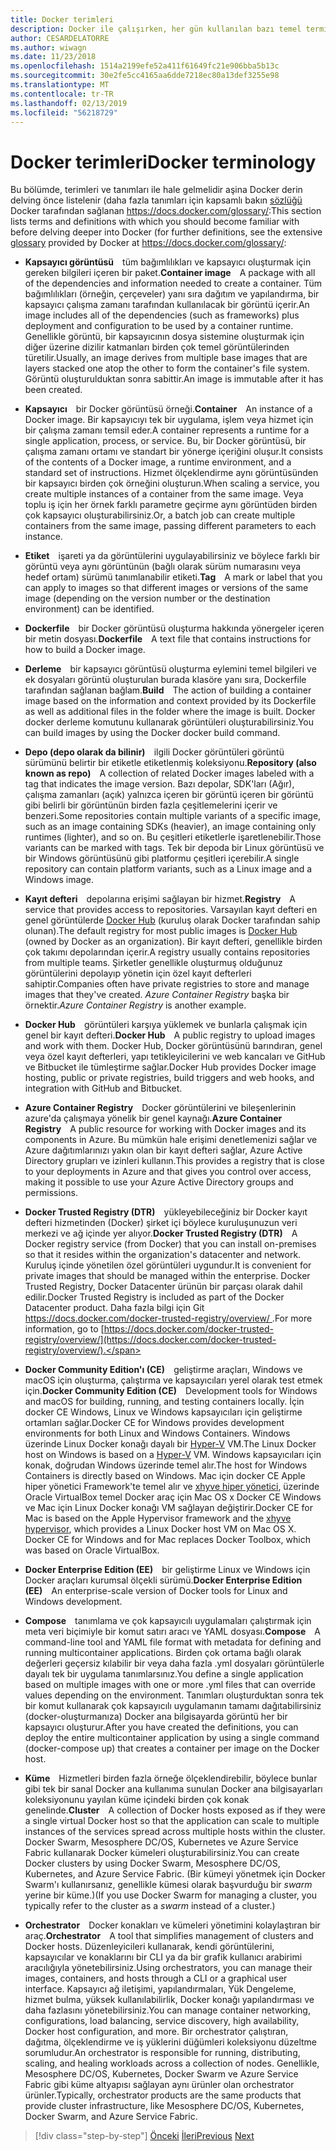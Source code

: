 ```yaml
---
title: Docker terimleri
description: Docker ile çalışırken, her gün kullanılan bazı temel terminoloji öğrenin.
author: CESARDELATORRE
ms.author: wiwagn
ms.date: 11/23/2018
ms.openlocfilehash: 1514a2199efe52a411f61649fc21e906bba5b13c
ms.sourcegitcommit: 30e2fe5cc4165aa6dde7218ec80a13def3255e98
ms.translationtype: MT
ms.contentlocale: tr-TR
ms.lasthandoff: 02/13/2019
ms.locfileid: "56218729"
---
```

# <a name="docker-terminology"></a><span data-ttu-id="c1193-103">Docker terimleri</span><span class="sxs-lookup"><span data-stu-id="c1193-103">Docker terminology</span></span>

<span data-ttu-id="c1193-104">Bu bölümde, terimleri ve tanımları ile hale gelmelidir aşina Docker derin delving önce listelenir (daha fazla tanımları için kapsamlı bakın [sözlüğü](https://docs.docker.com/glossary/) Docker tarafından sağlanan <https://docs.docker.com/glossary/>:</span><span class="sxs-lookup"><span data-stu-id="c1193-104">This section lists terms and definitions with which you should become familiar with before delving deeper into Docker (for further definitions, see the extensive [glossary](https://docs.docker.com/glossary/) provided by Docker at <https://docs.docker.com/glossary/>:</span></span>

-   <span data-ttu-id="c1193-105">**Kapsayıcı görüntüsü** tüm bağımlılıkları ve kapsayıcı oluşturmak için gereken bilgileri içeren bir paket.</span><span class="sxs-lookup"><span data-stu-id="c1193-105">**Container image** A package with all of the dependencies and information needed to create a container.</span></span> <span data-ttu-id="c1193-106">Tüm bağımlılıkları (örneğin, çerçeveler) yanı sıra dağıtım ve yapılandırma, bir kapsayıcı çalışma zamanı tarafından kullanılacak bir görüntü içerir.</span><span class="sxs-lookup"><span data-stu-id="c1193-106">An image includes all of the dependencies (such as frameworks) plus deployment and configuration to be used by a container runtime.</span></span> <span data-ttu-id="c1193-107">Genellikle görüntü, bir kapsayıcının dosya sistemine oluşturmak için diğer üzerine dizilir katmanları birden çok temel görüntülerinden türetilir.</span><span class="sxs-lookup"><span data-stu-id="c1193-107">Usually, an image derives from multiple base images that are layers stacked one atop the other to form the container's file system.</span></span> <span data-ttu-id="c1193-108">Görüntü oluşturulduktan sonra sabittir.</span><span class="sxs-lookup"><span data-stu-id="c1193-108">An image is immutable after it has been created.</span></span>

-   <span data-ttu-id="c1193-109">**Kapsayıcı** bir Docker görüntüsü örneği.</span><span class="sxs-lookup"><span data-stu-id="c1193-109">**Container** An instance of a Docker image.</span></span> <span data-ttu-id="c1193-110">Bir kapsayıcıyı tek bir uygulama, işlem veya hizmet için bir çalışma zamanı temsil eder.</span><span class="sxs-lookup"><span data-stu-id="c1193-110">A container represents a runtime for a single application, process, or service.</span></span> <span data-ttu-id="c1193-111">Bu, bir Docker görüntüsü, bir çalışma zamanı ortamı ve standart bir yönerge içeriğini oluşur.</span><span class="sxs-lookup"><span data-stu-id="c1193-111">It consists of the contents of a Docker image, a runtime environment, and a standard set of instructions.</span></span> <span data-ttu-id="c1193-112">Hizmet ölçeklendirme aynı görüntüsünden bir kapsayıcı birden çok örneğini oluşturun.</span><span class="sxs-lookup"><span data-stu-id="c1193-112">When scaling a service, you create multiple instances of a container from the same image.</span></span> <span data-ttu-id="c1193-113">Veya toplu iş için her örnek farklı parametre geçirme aynı görüntüden birden çok kapsayıcı oluşturabilirsiniz.</span><span class="sxs-lookup"><span data-stu-id="c1193-113">Or, a batch job can create multiple containers from the same image, passing different parameters to each instance.</span></span>

-   <span data-ttu-id="c1193-114">**Etiket** işareti ya da görüntülerini uygulayabilirsiniz ve böylece farklı bir görüntü veya aynı görüntünün (bağlı olarak sürüm numarasını veya hedef ortam) sürümü tanımlanabilir etiketi.</span><span class="sxs-lookup"><span data-stu-id="c1193-114">**Tag** A mark or label that you can apply to images so that different images or versions of the same image (depending on the version number or the destination environment) can be identified.</span></span>

-   <span data-ttu-id="c1193-115">**Dockerfile** bir Docker görüntüsü oluşturma hakkında yönergeler içeren bir metin dosyası.</span><span class="sxs-lookup"><span data-stu-id="c1193-115">**Dockerfile** A text file that contains instructions for how to build a Docker image.</span></span>

-   <span data-ttu-id="c1193-116">**Derleme** bir kapsayıcı görüntüsü oluşturma eylemini temel bilgileri ve ek dosyaları görüntü oluşturulan burada klasöre yanı sıra, Dockerfile tarafından sağlanan bağlam.</span><span class="sxs-lookup"><span data-stu-id="c1193-116">**Build** The action of building a container image based on the information and context provided by its Dockerfile as well as additional files in the folder where the image is built.</span></span> <span data-ttu-id="c1193-117">Docker docker derleme komutunu kullanarak görüntüleri oluşturabilirsiniz.</span><span class="sxs-lookup"><span data-stu-id="c1193-117">You can build images by using the Docker docker build command.</span></span>

-   <span data-ttu-id="c1193-118">**Depo (depo olarak da bilinir)** ilgili Docker görüntüleri görüntü sürümünü belirtir bir etiketle etiketlenmiş koleksiyonu.</span><span class="sxs-lookup"><span data-stu-id="c1193-118">**Repository (also known as repo)** A collection of related Docker images labeled with a tag that indicates the image version.</span></span> <span data-ttu-id="c1193-119">Bazı depolar, SDK'ları (Ağır), çalışma zamanları (açık) yalnızca içeren bir görüntü içeren bir görüntü gibi belirli bir görüntünün birden fazla çeşitlemelerini içerir ve benzeri.</span><span class="sxs-lookup"><span data-stu-id="c1193-119">Some repositories contain multiple variants of a specific image, such as an image containing SDKs (heavier), an image containing only runtimes (lighter), and so on.</span></span> <span data-ttu-id="c1193-120">Bu çeşitleri etiketlerle işaretlenebilir.</span><span class="sxs-lookup"><span data-stu-id="c1193-120">Those variants can be marked with tags.</span></span> <span data-ttu-id="c1193-121">Tek bir depoda bir Linux görüntüsü ve bir Windows görüntüsünü gibi platformu çeşitleri içerebilir.</span><span class="sxs-lookup"><span data-stu-id="c1193-121">A single repository can contain platform variants, such as a Linux image and a Windows image.</span></span>

-   <span data-ttu-id="c1193-122">**Kayıt defteri** depolarına erişimi sağlayan bir hizmet.</span><span class="sxs-lookup"><span data-stu-id="c1193-122">**Registry** A service that provides access to repositories.</span></span> <span data-ttu-id="c1193-123">Varsayılan kayıt defteri en genel görüntülerde [Docker Hub](https://hub.docker.com/) (kuruluş olarak Docker tarafından sahip olunan).</span><span class="sxs-lookup"><span data-stu-id="c1193-123">The default registry for most public images is [Docker Hub](https://hub.docker.com/) (owned by Docker as an organization).</span></span> <span data-ttu-id="c1193-124">Bir kayıt defteri, genellikle birden çok takımı depolarından içerir.</span><span class="sxs-lookup"><span data-stu-id="c1193-124">A registry usually contains repositories from multiple teams.</span></span> <span data-ttu-id="c1193-125">Şirketler genellikle oluşturmuş olduğunuz görüntülerini depolayıp yönetin için özel kayıt defterleri sahiptir.</span><span class="sxs-lookup"><span data-stu-id="c1193-125">Companies often have private registries to store and manage images that they've created.</span></span> <span data-ttu-id="c1193-126">*Azure Container Registry* başka bir örnektir.</span><span class="sxs-lookup"><span data-stu-id="c1193-126">*Azure Container Registry* is another example.</span></span>

-   <span data-ttu-id="c1193-127">**Docker Hub** görüntüleri karşıya yüklemek ve bunlarla çalışmak için genel bir kayıt defteri.</span><span class="sxs-lookup"><span data-stu-id="c1193-127">**Docker Hub** A public registry to upload images and work with them.</span></span> <span data-ttu-id="c1193-128">Docker Hub, Docker görüntüsünü barındıran, genel veya özel kayıt defterleri, yapı tetikleyicilerini ve web kancaları ve GitHub ve Bitbucket ile tümleştirme sağlar.</span><span class="sxs-lookup"><span data-stu-id="c1193-128">Docker Hub provides Docker image hosting, public or private registries, build triggers and web hooks, and integration with GitHub and Bitbucket.</span></span>

-   <span data-ttu-id="c1193-129">**Azure Container Registry** Docker görüntülerini ve bileşenlerinin azure'da çalışmaya yönelik bir genel kaynağı.</span><span class="sxs-lookup"><span data-stu-id="c1193-129">**Azure Container Registry** A public resource for working with Docker images and its components in Azure.</span></span> <span data-ttu-id="c1193-130">Bu mümkün hale erişimi denetlemenizi sağlar ve Azure dağıtımlarınızı yakın olan bir kayıt defteri sağlar, Azure Active Directory grupları ve izinleri kullanın.</span><span class="sxs-lookup"><span data-stu-id="c1193-130">This provides a registry that is close to your deployments in Azure and that gives you control over access, making it possible to use your Azure Active Directory groups and permissions.</span></span>

-   <span data-ttu-id="c1193-131">**Docker Trusted Registry (DTR)** yükleyebileceğiniz bir Docker kayıt defteri hizmetinden (Docker) şirket içi böylece kuruluşunuzun veri merkezi ve ağ içinde yer alıyor.</span><span class="sxs-lookup"><span data-stu-id="c1193-131">**Docker Trusted Registry (DTR)** A Docker registry service (from Docker) that you can install on-premises so that it resides within the organization's datacenter and network.</span></span> <span data-ttu-id="c1193-132">Kuruluş içinde yönetilen özel görüntüleri uygundur.</span><span class="sxs-lookup"><span data-stu-id="c1193-132">It is convenient for private images that should be managed within the enterprise.</span></span> <span data-ttu-id="c1193-133">Docker Trusted Registry, Docker Datacenter ürünün bir parçası olarak dahil edilir.</span><span class="sxs-lookup"><span data-stu-id="c1193-133">Docker Trusted Registry is included as part of the Docker Datacenter product.</span></span> <span data-ttu-id="c1193-134">Daha fazla bilgi için Git [ https://docs.docker.com/docker-trusted-registry/overview/ ](https://docs.docker.com/docker-trusted-registry/overview/).</span><span class="sxs-lookup"><span data-stu-id="c1193-134">For more information, go to [https://docs.docker.com/docker-trusted-registry/overview/](https://docs.docker.com/docker-trusted-registry/overview/).</span></span>

-   <span data-ttu-id="c1193-135">**Docker Community Edition'ı (CE)** geliştirme araçları, Windows ve macOS için oluşturma, çalıştırma ve kapsayıcıları yerel olarak test etmek için.</span><span class="sxs-lookup"><span data-stu-id="c1193-135">**Docker Community Edition (CE)** Development tools for Windows and macOS for building, running, and testing containers locally.</span></span> <span data-ttu-id="c1193-136">İçin docker CE Windows, Linux ve Windows kapsayıcıları için geliştirme ortamları sağlar.</span><span class="sxs-lookup"><span data-stu-id="c1193-136">Docker CE for Windows provides development environments for both Linux and Windows Containers.</span></span> <span data-ttu-id="c1193-137">Windows üzerinde Linux Docker konağı dayalı bir [Hyper-V](https://www.microsoft.com/en-us/server-cloud/solutions/virtualization.aspx) VM.</span><span class="sxs-lookup"><span data-stu-id="c1193-137">The Linux Docker host on Windows is based on a [Hyper-V](https://www.microsoft.com/en-us/server-cloud/solutions/virtualization.aspx) VM.</span></span> <span data-ttu-id="c1193-138">Windows kapsayıcıları için konak, doğrudan Windows üzerinde temel alır.</span><span class="sxs-lookup"><span data-stu-id="c1193-138">The host for Windows Containers is directly based on Windows.</span></span> <span data-ttu-id="c1193-139">Mac için docker CE Apple hiper yönetici Framework'te temel alır ve [xhyve hiper yönetici](https://github.com/mist64/xhyve), üzerinde Oracle VirtualBox temel Docker araç için Mac OS x Docker CE Windows ve Mac için Linux Docker konağı VM sağlayan değiştirir.</span><span class="sxs-lookup"><span data-stu-id="c1193-139">Docker CE for Mac is based on the Apple Hypervisor framework and the [xhyve hypervisor](https://github.com/mist64/xhyve), which provides a Linux Docker host VM on Mac OS X. Docker CE for Windows and for Mac replaces Docker Toolbox, which was based on Oracle VirtualBox.</span></span>

-   <span data-ttu-id="c1193-140">**Docker Enterprise Edition (EE)** bir geliştirme Linux ve Windows için Docker araçları kurumsal ölçekli sürümü.</span><span class="sxs-lookup"><span data-stu-id="c1193-140">**Docker Enterprise Edition (EE)** An enterprise-scale version of Docker tools for Linux and Windows development.</span></span>

-   <span data-ttu-id="c1193-141">**Compose** tanımlama ve çok kapsayıcılı uygulamaları çalıştırmak için meta veri biçimiyle bir komut satırı aracı ve YAML dosyası.</span><span class="sxs-lookup"><span data-stu-id="c1193-141">**Compose** A command-line tool and YAML file format with metadata for defining and running multicontainer applications.</span></span> <span data-ttu-id="c1193-142">Birden çok ortama bağlı olarak değerleri geçersiz kılabilir bir veya daha fazla .yml dosyaları görüntülerle dayalı tek bir uygulama tanımlarsınız.</span><span class="sxs-lookup"><span data-stu-id="c1193-142">You define a single application based on multiple images with one or more .yml files that can override values depending on the environment.</span></span> <span data-ttu-id="c1193-143">Tanımları oluşturduktan sonra tek bir komut kullanarak çok kapsayıcılı uygulamanın tamamı dağıtabilirsiniz (docker-oluşturmanıza) Docker ana bilgisayarda görüntü her bir kapsayıcı oluşturur.</span><span class="sxs-lookup"><span data-stu-id="c1193-143">After you have created the definitions, you can deploy the entire multicontainer application by using a single command (docker-compose up) that creates a container per image on the Docker host.</span></span>

-   <span data-ttu-id="c1193-144">**Küme** Hizmetleri birden fazla örneğe ölçeklendirebilir, böylece bunlar gibi tek bir sanal Docker ana kullanıma sunulan Docker ana bilgisayarları koleksiyonunu yayılan küme içindeki birden çok konak genelinde.</span><span class="sxs-lookup"><span data-stu-id="c1193-144">**Cluster** A collection of Docker hosts exposed as if they were a single virtual Docker host so that the application can scale to multiple instances of the services spread across multiple hosts within the cluster.</span></span> <span data-ttu-id="c1193-145">Docker Swarm, Mesosphere DC/OS, Kubernetes ve Azure Service Fabric kullanarak Docker kümeleri oluşturabilirsiniz.</span><span class="sxs-lookup"><span data-stu-id="c1193-145">You can create Docker clusters by using Docker Swarm, Mesosphere DC/OS, Kubernetes, and Azure Service Fabric.</span></span> <span data-ttu-id="c1193-146">(Bir kümeyi yönetmek için Docker Swarm'ı kullanırsanız, genellikle kümesi olarak başvurduğu bir *swarm* yerine bir küme.)</span><span class="sxs-lookup"><span data-stu-id="c1193-146">(If you use Docker Swarm for managing a cluster, you typically refer to the cluster as a *swarm* instead of a cluster.)</span></span>

-   <span data-ttu-id="c1193-147">**Orchestrator** Docker konakları ve kümeleri yönetimini kolaylaştıran bir araç.</span><span class="sxs-lookup"><span data-stu-id="c1193-147">**Orchestrator** A tool that simplifies management of clusters and Docker hosts.</span></span> <span data-ttu-id="c1193-148">Düzenleyicileri kullanarak, kendi görüntülerini, kapsayıcılar ve konaklarını bir CLI ya da bir grafik kullanıcı arabirimi aracılığıyla yönetebilirsiniz.</span><span class="sxs-lookup"><span data-stu-id="c1193-148">Using orchestrators, you can manage their images, containers, and hosts through a CLI or a graphical user interface.</span></span> <span data-ttu-id="c1193-149">Kapsayıcı ağ iletişimi, yapılandırmaları, Yük Dengeleme, hizmet bulma, yüksek kullanılabilirlik, Docker konağı yapılandırması ve daha fazlasını yönetebilirsiniz.</span><span class="sxs-lookup"><span data-stu-id="c1193-149">You can manage container networking, configurations, load balancing, service discovery, high availability, Docker host configuration, and more.</span></span> <span data-ttu-id="c1193-150">Bir orchestrator çalıştıran, dağıtma, ölçeklendirme ve iş yüklerini düğümleri koleksiyonu düzeltme sorumludur.</span><span class="sxs-lookup"><span data-stu-id="c1193-150">An orchestrator is responsible for running, distributing, scaling, and healing workloads across a collection of nodes.</span></span> <span data-ttu-id="c1193-151">Genellikle, Mesosphere DC/OS, Kubernetes, Docker Swarm ve Azure Service Fabric gibi küme altyapısı sağlayan aynı ürünler olan orchestrator ürünler.</span><span class="sxs-lookup"><span data-stu-id="c1193-151">Typically, orchestrator products are the same products that provide cluster infrastructure, like Mesosphere DC/OS, Kubernetes, Docker Swarm, and Azure Service Fabric.</span></span>

>[!div class="step-by-step"]
><span data-ttu-id="c1193-152">[Önceki](what-is-docker.md)
>[İleri](docker-containers-images-and-registries.md)</span><span class="sxs-lookup"><span data-stu-id="c1193-152">[Previous](what-is-docker.md)
[Next](docker-containers-images-and-registries.md)</span></span>
